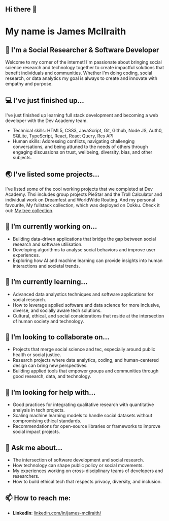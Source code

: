 ## Hi there 👋

# My name is James McIlraith

## 👋 I'm a Social Researcher & Software Developer 
Welcome to my corner of the internet! I'm passionate about bringing social science research and technology together to create impactful solutions that benefit  individuals and communities. Whether I'm doing coding, social research, or data analytics my goal is always to create and innovate with empathy and purpose.

## 💻 I've just finished up...
I've just finished up learning full stack development and becoming a web developer with the Dev Academy team.
- Technical skills: HTML5, CSS3, JavaScript, Git, Github, Node JS, Auth0, SQLite, TypeScript, React, React Query, Res API
- Human skills: Addressing conflicts, navigating challenging conversations, and being attuned to the needs of others through engaging discussions on trust, wellbeing, diversity, bias, and other subjects.

## 🌏 I've listed some projects...
I've listed some of the cool working projects that we completed at Dev Academy. Thsi includes group projects PieStar and the Troll Calculator and individual work on Dreamfest and WorldWide Routing. And my personal favourite, My fullstack collection, which was deployed on Dokku. Check it out: [My tree collection](https://james-roa2024-my-fullstack-collection.devacademy.nz/).

## 🔭 I’m currently working on...
- Building data-driven applications that bridge the gap between social research and software utilisation.
- Developing algorithms to analyse social behaviors and improve user experiences.
- Exploring how AI and machine learning can provide insights into human interactions and societal trends.

## 🌱 I’m currently learning...
- Advanced data analystics techniques and software applications for social research.
- How to leverage applied software and data science for more inclusive, diverse, and socially aware tech solutions.
- Cultural, ethical, and social considerations that reside at the intersection of human society and technology.

## 👯 I’m looking to collaborate on...
- Projects that merge social science and tec, especially around public health or social justice.
- Research projects where data analytics, coding, and human-centered design can bring new perspectives.
- Building applied tools that empower groups and communities through good research, data, and technology.

## 🤔 I’m looking for help with...
- Good practices for integrating qualitative research with quantitative analysis in tech projects.
- Scaling machine learning models to handle social datasets without compromising ethical standards.
- Recommendations for open-source libraries or frameworks to improve social impact projects.

## 💬 Ask me about...
- The intersection of software development and social research.
- How technology can shape public policy or social movements.
- My experiences working on cross-disciplinary teams of developers and researchers.
- How to build ethical tech that respects privacy, diversity, and inclusion.

## 📫 How to reach me:
- **LinkedIn**: [linkedin.com/in/james-mcilraith/](https://www.linkedin.com/in/james-mcilraith/)




